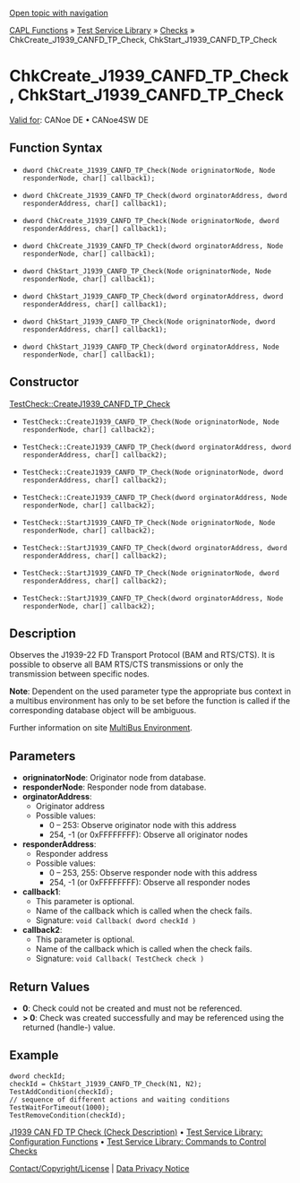 [Open topic with navigation](../../../../../CANoeDEFamily.htm#Topics/CAPLFunctions/Test/Functions/CAPLfunctionChkCreateJ1939CANFDtpCheck.md)

[CAPL Functions](../../CAPLfunctions.md) » [Test Service Library](../CAPLfunctionsTSLOverview.md) » [Checks](../CAPLfunctionsTSLCheckOverview.md) » ChkCreate_J1939_CANFD_TP_Check, ChkStart_J1939_CANFD_TP_Check

# ChkCreate_J1939_CANFD_TP_Check, ChkStart_J1939_CANFD_TP_Check

[Valid for](../../../Shared/FeatureAvailability.md): CANoe DE • CANoe4SW DE

## Function Syntax

- `dword ChkCreate_J1939_CANFD_TP_Check(Node origninatorNode, Node responderNode, char[] callback1);`
- `dword ChkCreate_J1939_CANFD_TP_Check(dword orginatorAddress, dword responderAddress, char[] callback1);`
- `dword ChkCreate_J1939_CANFD_TP_Check(Node origninatorNode, dword responderAddress, char[] callback1);`
- `dword ChkCreate_J1939_CANFD_TP_Check(dword orginatorAddress, Node responderNode, char[] callback1);`

- `dword ChkStart_J1939_CANFD_TP_Check(Node origninatorNode, Node responderNode, char[] callback1);`
- `dword ChkStart_J1939_CANFD_TP_Check(dword orginatorAddress, dword responderAddress, char[] callback1);`
- `dword ChkStart_J1939_CANFD_TP_Check(Node origninatorNode, dword responderAddress, char[] callback1);`
- `dword ChkStart_J1939_CANFD_TP_Check(dword orginatorAddress, Node responderNode, char[] callback1);`

## Constructor

[TestCheck::CreateJ1939_CANFD_TP_Check](../../../Shared/CAPL/General/ClassesAndObjects.md)

- `TestCheck::CreateJ1939_CANFD_TP_Check(Node origninatorNode, Node responderNode, char[] callback2);`
- `TestCheck::CreateJ1939_CANFD_TP_Check(dword orginatorAddress, dword responderAddress, char[] callback2);`
- `TestCheck::CreateJ1939_CANFD_TP_Check(Node origninatorNode, dword responderAddress, char[] callback2);`
- `TestCheck::CreateJ1939_CANFD_TP_Check(dword orginatorAddress, Node responderNode, char[] callback2);`

- `TestCheck::StartJ1939_CANFD_TP_Check(Node origninatorNode, Node responderNode, char[] callback2);`
- `TestCheck::StartJ1939_CANFD_TP_Check(dword orginatorAddress, dword responderAddress, char[] callback2);`
- `TestCheck::StartJ1939_CANFD_TP_Check(Node origninatorNode, dword responderAddress, char[] callback2);`
- `TestCheck::StartJ1939_CANFD_TP_Check(dword orginatorAddress, Node responderNode, char[] callback2);`

## Description

Observes the J1939-22 FD Transport Protocol (BAM and RTS/CTS). It is possible to observe all BAM RTS/CTS transmissions or only the transmission between specific nodes.

**Note**: Dependent on the used parameter type the appropriate bus context in a multibus environment has only to be set before the function is called if the corresponding database object will be ambiguous.

Further information on site [MultiBus Environment](../../../Shared/CAPL/General/TestMultiBusEnvironment.md).

## Parameters

- **origninatorNode**: Originator node from database.
- **responderNode**: Responder node from database.
- **orginatorAddress**:
  - Originator address
  - Possible values:
    - 0 – 253: Observe originator node with this address
    - 254, -1 (or 0xFFFFFFFF): Observe all originator nodes
- **responderAddress**:
  - Responder address
  - Possible values:
    - 0 – 253, 255: Observe responder node with this address
    - 254, -1 (or 0xFFFFFFFF): Observe all responder nodes
- **callback1**:
  - This parameter is optional.
  - Name of the callback which is called when the check fails.
  - Signature: `void Callback( dword checkId )`
- **callback2**:
  - This parameter is optional.
  - Name of the callback which is called when the check fails.
  - Signature: `void Callback( TestCheck check )`

## Return Values

- **0**: Check could not be created and must not be referenced.
- **> 0**: Check was created successfully and may be referenced using the returned (handle-) value.

## Example

```plaintext
dword checkId;
checkId = ChkStart_J1939_CANFD_TP_Check(N1, N2);
TestAddCondition(checkId);
// sequence of different actions and waiting conditions
TestWaitForTimeout(1000);
TestRemoveCondition(checkId);
```

[J1939 CAN FD TP Check (Check Description)](../../../TestCommands/CheckDescriptions/CDJ1939CANFDtpCheck.md) • [Test Service Library: Configuration Functions](../CAPLfunctionsTSLConfigurationFunctions.md) • [Test Service Library: Commands to Control Checks](../CAPLfunctionsTSLCheckControlCommands.md)

[Contact/Copyright/License](../../../Shared/ContactCopyrightLicense.md) | [Data Privacy Notice](https://www.vector.com/int/en/company/get-info/privacy-policy/)
